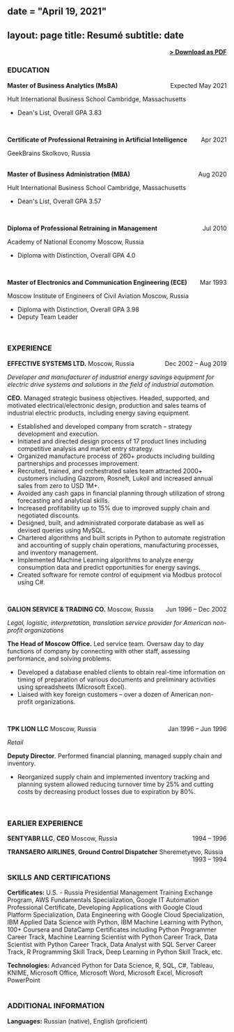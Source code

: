 date = "April 19, 2021"
---
layout: page
title: Resumé
subtitle: date
---

<span style="float: right; "><a href="{{ '/assets/resume.pdf' | prepend: site.baseurl }}"><strong>> Download as PDF</strong></a> </span>
<br>

### EDUCATION

**Master of Business Analytics (MsBA)** <span style="float: right; ">Expected May 2021</span>

Hult International Business School   Cambridge, Massachusetts

- Dean&#39;s List, Overall GPA 3.83  
<br>

**Certificate of Professional Retraining in Artificial Intelligence** <span style="float: right; ">Apr 2021</span>

GeekBrains   Skolkovo, Russia  
<br>
 
**Master of Business Administration (MBA)** <span style="float: right; ">Aug 2020</span>

Hult International Business School   Cambridge, Massachusetts

- Dean&#39;s List, Overall GPA 3.57  
<br>
 
**Diploma of Professional Retraining in Management** <span style="float: right; ">Jul 2010</span>

Academy of National Economy   Moscow, Russia

- Diploma with Distinction, Overall GPA 4.0  
<br>

**Master of Electronics and Communication Engineering (ECE)** <span style="float: right; ">Mar 1993</span>

Moscow Institute of Engineers of Civil Aviation   Moscow, Russia

- Diploma with Distinction, Overall GPA 3.98
- Deputy Team Leader  
<br>

### EXPERIENCE

**EFFECTIVE SYSTEMS LTD.** Moscow, Russia <span style="float: right; ">Dec 2002 – Aug 2019</span>

_Developer and manufacturer of industrial energy savings equipment for electric drive systems and solutions in the field of industrial automation._

**CEO.** Managed strategic business objectives. Headed, supported, and motivated electrical/electronic design, production and sales teams of industrial electric products, including energy saving equipment.

- Established and developed company from scratch – strategy development and execution.
- Initiated and directed design process of 17 product lines including competitive analysis and market entry strategy.
- Organized manufacture process of 260+ products including building partnerships and processes improvement.
- Recruited, trained, and orchestrated sales team attracted 2000+ customers including Gazprom, Rosneft, Lukoil and increased annual sales from zero to USD 1M+.
- Avoided any cash gaps in financial planning through utilization of strong forecasting and analytical skills.
- Increased profitability up to 15% due to improved supply chain and negotiated discounts.
- Designed, built, and administrated corporate database as well as devised queries using MySQL.
- Chartered algorithms and built scripts in Python to automate registration and accounting of supply chain operations, manufacturing processes, and inventory management.
- Implemented Machine Learning algorithms to analyze energy consumption data and predict opportunities for energy savings.
- Created software for remote control of equipment via Modbus protocol using C#.  
<br>
 
**GALION SERVICE &amp; TRADING CO.** Moscow, Russia <span style="float: right; ">Jun 1996 – Dec 2002</span>

_Legal, logistic, interpretation, translation service provider for American non-profit organizations_

**The Head of Moscow Office.** Led service team. Oversaw day to day functions of company by connecting with other staff, assessing performance, and solving problems.

- Developed a database enabled clients to obtain real-time information on timing of preparation of various documents and preliminary activities using spreadsheets (Microsoft Excel).
- Liaised with key foreign customers – over a dozen of American non-profit organizations.  
<br>
 
**TPK LION LLC** Moscow, Russia <span style="float: right; ">Jan 1996 – Jun 1996</span>

_Retail_

**Deputy Director**. Performed financial planning, managed supply chain and inventory.

- Reorganized supply chain and implemented inventory tracking and planning system allowed reducing turnover time by 25% and cutting costs by decreasing product losses due to expiration by 80%.  
<br>

### EARLIER EXPERIENCE

**SENTYABR LLC**, **CEO** Moscow, Russia <span style="float: right; ">1994 – 1996</span>

**TRANSAERO AIRLINES**, **Ground Control Dispatcher** Sheremetyevo, Russia <span style="float: right; ">1993 – 1994</span>  
<br>

### SKILLS AND CERTIFICATIONS

**Certificates:** U.S. - Russia Presidential Management Training Exchange Program, AWS Fundamentals Specialization, Google IT Automation Professional Certificate, Developing Applications with Google Cloud Platform Specialization, Data Engineering with Google Cloud Specialization, IBM Applied Data Science with Python, IBM Machine Learning with Python, 100+ Coursera and DataCamp Certificates including Python Programmer Career Track, Machine Learning Scientist with Python Career Track, Data Scientist with Python Career Track, Data Analyst with SQL Server Career Track, R Programming Skill Track, Deep Learning in Python Skill Track, etc.  
 
**Technologies:** Advanced Python for Data Science, R, SQL, C#, Tableau, KNIME, Microsoft Office, Microsoft Word, Microsoft Excel, Microsoft PowerPoint  
<br>

### ADDITIONAL INFORMATION

**Languages:** Russian (native), English (proficient)
<br><br>

